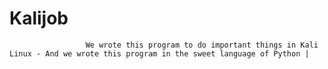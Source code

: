# Kalijob
                     We wrote this program to do important things in Kali Linux - And we wrote this program in the sweet language of Python |
